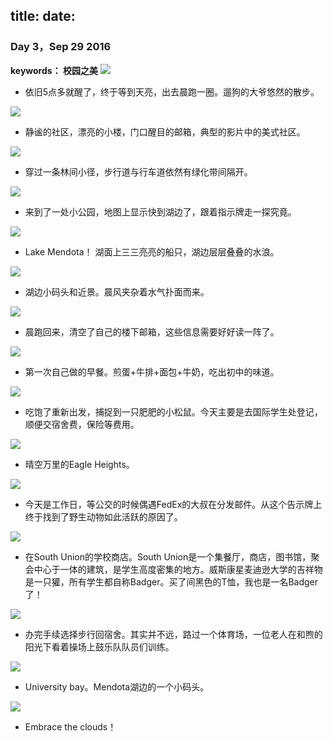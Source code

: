 title:
date:
---
### Day 3，Sep 29 2016
**keywords： 校园之美**
![](./09292016/1)
- 依旧5点多就醒了，终于等到天亮，出去晨跑一圈。遛狗的大爷悠然的散步。

![](./09292016/2)
- 静谧的社区，漂亮的小楼，门口醒目的邮箱，典型的影片中的美式社区。

![](./09292016/3)
- 穿过一条林间小径，步行道与行车道依然有绿化带间隔开。

![](./09292016/4)
- 来到了一处小公园，地图上显示快到湖边了，跟着指示牌走一探究竟。

![](./09292016/5)
- Lake Mendota！ 湖面上三三亮亮的船只，湖边层层叠叠的水浪。

![](./09292016/6)
- 湖边小码头和近景。晨风夹杂着水气扑面而来。

![](./09292016/7)
- 晨跑回来，清空了自己的楼下邮箱，这些信息需要好好读一阵了。

![](./09292016/8)
- 第一次自己做的早餐。煎蛋+牛排+面包+牛奶，吃出初中的味道。

![](./09292016/9)
- 吃饱了重新出发，捕捉到一只肥肥的小松鼠。今天主要是去国际学生处登记，顺便交宿舍费，保险等费用。

![](./09292016/10)
- 晴空万里的Eagle Heights。

![](./09292016/11)
- 今天是工作日，等公交的时候偶遇FedEx的大叔在分发邮件。从这个告示牌上终于找到了野生动物如此活跃的原因了。

![](./09292016/12)
- 在South Union的学校商店。South Union是一个集餐厅，商店，图书馆，聚会中心于一体的建筑，是学生高度密集的地方。威斯康星麦迪逊大学的吉祥物是一只獾，所有学生都自称Badger。买了间黑色的T恤，我也是一名Badger了！

![](./09292016/13)
- 办完手续选择步行回宿舍。其实并不远，路过一个体育场，一位老人在和煦的阳光下看着操场上鼓乐队队员们训练。

![](./09292016/14)
- University bay。Mendota湖边的一个小码头。

![](./09292016/15)
- Embrace the clouds！